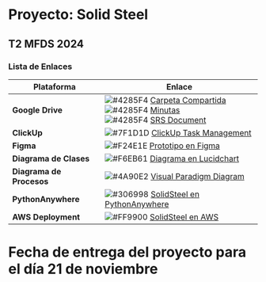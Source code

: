 # Proyecto: Solid Steel

## T2 MFDS 2024

### Lista de Enlaces

| Plataforma          | Enlace                                                                                   |
|---------------------|------------------------------------------------------------------------------------------|
| **Google Drive**    | ![#4285F4](https://via.placeholder.com/15/4285F4/000000?text=+) [Carpeta Compartida](https://drive.google.com/drive/folders/15vlBbQu-X4DWSwbSRebgNK5oxEhAHQu3?usp=drive_link) <br> ![#4285F4](https://via.placeholder.com/15/4285F4/000000?text=+) [Minutas](https://drive.google.com/drive/folders/1yh8V7uu0EH8m5jO3RdD5rf1lAH8nq6Tn?usp=drive_link) <br> ![#4285F4](https://via.placeholder.com/15/4285F4/000000?text=+) [SRS Document](https://docs.google.com/document/d/1VP1xI9Nx6XlcrGmZAr4K4UUgU_ge_0xGn8Igv9I7pQg/edit?usp=drive_link) |
| **ClickUp**        | ![#7F1D1D](https://via.placeholder.com/15/7F1D1D/000000?text=+) [ClickUp Task Management](https://app.clickup.com/9011196940/v/li/901104224549) |
| **Figma**          | ![#F24E1E](https://via.placeholder.com/15/F24E1E/000000?text=+) [Prototipo en Figma](https://www.figma.com/design/eGGdU501iTUje7N2xQHte9/Untitled?node-id=0-1&node-type=canvas&t=PqkItyAm5fGEQeR6-0) |
| **Diagrama de Clases** | ![#F6EB61](https://via.placeholder.com/15/F6EB61/000000?text=+) [Diagrama en Lucidchart](https://lucid.app/lucidchart/cb076ddc-b9aa-406d-908f-747695b81e1b/edit?page=HWEp-vi-RSFO&invitationId=inv_9189eab0-e252-4f9e-973a-90922a3a8506#) |
| **Diagrama de Procesos** | ![#4A90E2](https://via.placeholder.com/15/4A90E2/000000?text=+) [Visual Paradigm Diagram](https://online.visual-paradigm.com/share.jsp?id=333333313135322d35#diagram:workspace=qcdkggyd&proj=0&id=5) |
| **PythonAnywhere** | ![#306998](https://via.placeholder.com/15/306998/000000?text=+) [SolidSteel en PythonAnywhere](https://SolidSteel.pythonanywhere.com) |
| **AWS Deployment** | ![#FF9900](https://via.placeholder.com/15/FF9900/000000?text=+) [SolidSteel en AWS]([http://54.68.173.132:8000/](http://solid-steels.com/)) |

# Fecha de entrega del proyecto para el día 21 de noviembre
